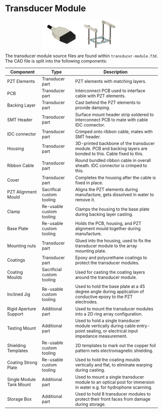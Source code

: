 # Transducer Module 

<p align="center">
  <img src="https://github.com/morganjroberts/open-UST/blob/main/docs/img/cad-images.png" width="50%">
</p>

The transducer module source files are found within `transducer-module.f3d`. The CAD file is split into the following components:

| Component | Type | Description |
|---|---|---|
| PZT Elements | Transducer part | PZT elements with matching layers.|
| PCB | Transducer part | Interconnect PCB used to interface cable with PZT elements. |
| Backing Layer | Transducer part | Cast behind the PZT elements to provide damping. |
| SMT Header | Transducer part | Surface mount header strip soldered to interconnect PCB to mate with cable IDC connector. |
| IDC connector | Transducer part | Crimped onto ribbon cable, mates with SMT header. |
| Housing | Transducer part | 3D-printed backbone of the transducer module. PCB and backing layers are bonded to this. Cable fixed to this. |
| Ribbon Cable | Transducer part | Round bundled ribbon cable in overall sheath. IDC connector is crimped to this. |
| Cover | Transducer part | Completes the housing after the cable is fixed in place. |
| PZT Alignment Mould | Sacrifical custom tooling | Aligns the PZT elements during manufacture, gets dissolved in water to remove it. |
| Clamp | Re-usable custom tooling | Clamps the housing to the base plate during backing layer casting. |
| Base Plate | Re-usable custom tooling | Holds the PCB, housing, and PZT alignment mould together during manufacture. |
| Mounting nuts | Transducer part | Glued into the housing, used to fix the transducer module to the array mounting plate. |
| Coatings | Transducer part | Epoxy and polyurethane coatings to protect the transducer modules. |
| Coating Moulds | Sacrificial custom tooling | Used for casting the coating layers around the transducer module. |
| Inclined Jig | Re-usable custom tooling | Used to hold the base plate at a 45 degree angle during application of conductive epoxy to the PZT electrodes. |
| Rigid Aperture Support | Additional part | Used to mount the transducer modules into a 2D ring array configuration. |
| Testing Mount | Additional part | Used to hold a single transducer module vertically during cable entry-point sealing, or electrical input impedance measurement. |
| Shielding Templates | Re-usable custom tooling | 2D templates to mark out the copper foil pattern nets electromagnetic shielding. |
| Coating Strong Plate | Re-usable custom tooling | Used to hold the coating moulds vertically and flat, to eliminate warping during casting. |
| Single Module Tank Mount | Additional part | Used to mount a single transducer module to an optical post for immersion in water e.g. for hydrophone scanning. |
| Storage Box | Additional part | Used to hold 8 transducer modules to protect their front faces from damage during storage. |